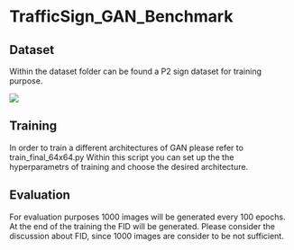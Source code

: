 # TrafficSign_GAN_Benchmark

## Dataset
Within the dataset folder can be found a P2 sign dataset for training purpose.

![](https://github.com/VincieD/TrafficSign_GAN_Benchmark/blob/master/dataset/P2/IS11b_0.4898%20008024_1433_211_105_112_140317.jpg)

## Training

In order to train a different architectures of GAN please refer to train_final_64x64.py
Within this script you can set up the the hyperparametrs of training and choose the desired architecture.

## Evaluation

For evaluation purposes 1000 images will be generated every 100 epochs. At the end of the training the FID will be generated. Please consider the discussion about FID, since 1000 images are consider to be not sufficient.
